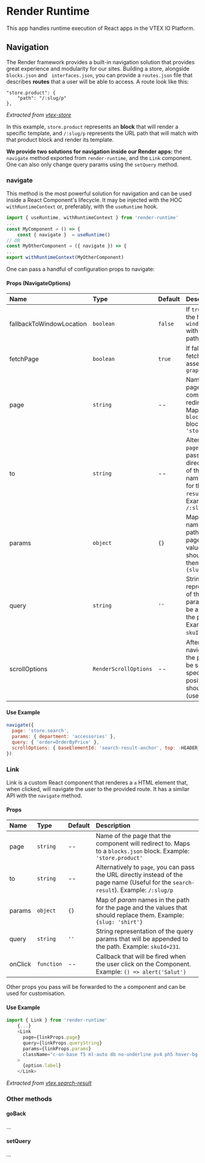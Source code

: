 # Render Runtime

This app handles runtime execution of React apps in the VTEX IO Platform.

## Navigation
The Render framework provides a built-in navigation solution that provides great experience and  modularity for our sites. Building a store, alongside `blocks.json` and ` interfaces.json`, you can provide a `routes.json` file that describes **routes** that a user will be able to access. A route look like this:
```
"store.product": {
	"path": "/:slug/p"
},
```
_Extracted from [vtex-store](https://github.com/vtex-apps/store/blob/master/store/routes.json)_

In this example, `store.product` represents an **block** that will render a specific template, and `/:slug/p` represents the URL path that will match with that product block and render its template.

**We provide two solutions for navigation inside our Render apps:** the `navigate` method exported from `render-runtime`, and the `Link` component. One can also only change query params using the `setQuery` method.

### navigate
This method is the most powerful solution for navigation and can be used inside a React Component's lifecycle. It may be injected with the HOC `withRuntimeContext` or, preferably, with the `useRuntime` hook.
```javascript
import { useRuntime, withRuntimeContext } from 'render-runtime'
...
const MyComponent = () => {
	const { navigate }  = useRuntime()
// OR
const MyOtherComponent = ({ navigate }) => {
...
export withRuntimeContext(MyOtherComponent)
```

One can pass a handful of configuration props to navigate: 

#### Props (NavigateOptions)

| Name      | Type          | Default  | Description | 
| :------------- |:-------------| :-----|:-----|
| fallbackToWindowLocation     | `boolean`   | `false`  |If `true`, will set the href of `window.location` with the future path
| fetchPage     | `boolean`   | `true`  | If false, will not fetch navigation assets in `pages-graphql`
| page     | `string`  | --  | Name of the page that the component will redirect to. Maps to a `blocks.json` block. Example: `'store.product'`
| to     | `string`    |  --  | Alternatively to `page`, you can pass the URL directly instead of the page name (Useful for the `search-result`). Example: `/:slug/p`
| params | `object`      |   `{}`  | Map of _param_ names in the path for the page and the values that should replace them. Example: `{slug: 'shirt'}`
| query | `string`  | `''`   | String representation of the query params that will be appended to the path. Example: `skuId=231`.
| scrollOptions | `RenderScrollOptions` | -- | After the navigation, if the page should be scrolled to a specific position, or should stay still (use `false`)
#### Use Example
```javascript
navigate({
  page: 'store.search',
  params: { department: 'accessories' },
  query: { 'order=OrderByPrice' },
  scrollOptions: { baseElementId: 'search-result-anchor', top: -HEADER_SCROLL_OFFSET },
})
```

### Link
Link is a custom React component that renderes a `a` HTML element that, when clicked, will navigate the user to the provided route. It has a similar API with the `navigate` method.

#### Props

| Name      | Type          | Default  | Description | 
| :------------- |:-------------| :-----|:-----|
| page     | `string`  | --  | Name of the page that the component will redirect to. Maps to a `blocks.json` block. Example: `'store.product'`
| to     | `string`    |  --  | Alternatively to `page`, you can pass the URL directly instead of the page name (Useful for the `search-result`). Example: `/:slug/p`
| params | `object`      |   `{}`  | Map of _param_ names in the path for the page and the values that should replace them. Example: `{slug: 'shirt'}`
| query | `string`  | `''`   | String representation of the query params that will be appended to the path. Example: `skuId=231`.
| onClick | `function` | -- | Callback that will be fired when the user click on the Component. Example: `() => alert('Salut')`

Other props you pass will be forwarded to the `a` component and can be used for customisation.

#### Use Example
```javascript
import { Link } from 'render-runtime'
	{...}
	<Link
	  page={linkProps.page}
	  query={linkProps.queryString}
	  params={linkProps.params}
	  className="c-on-base f5 ml-auto db no-underline pv4 ph5 hover-bg-muted-4"
	>
	  {option.label}
	</Link>
```
_Extracted from [vtex.search-result](https://github.com/vtex-apps/search-result/blob/master/react/components/SelectionListOrderBy.js)_

### Other methods

#### goBack
...
#### setQuery
...
